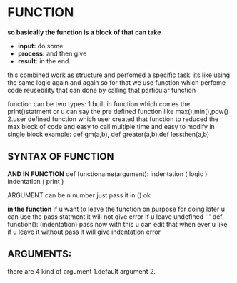 # FUNCTION
**so basically the function is a block of that can take** 
* **input:** do some
* **process:** and then give 
* **result:** in the end.

this combined  work as  structure and perfomed a specific task.
its like using the same logic again and again so for that we use function which perfome code reusebility that can done by calling that particular function

function can be  two types:
1.built in function 
which comes the print()statment or u can say the pre defined function like 
max(),min(),pow()
2.user defined function 
which user created that  function to reduced the max block of code and easy to call multiple time and easy to modify in single block
example: def gm(a,b), def greater(a,b),def lessthen(a,b)

 ## SYNTAX OF FUNCTION

**AND IN FUNCTION** 
def functioname(argument):
indentation (  logic  )
indentation (  print  )

ARGUMENT can be n number just pass it in () ok 


**in the function**
if u want to leave the function on purpose for doing later u can use the pass statment it will not give error if u leave undefined 
''' def function():
(indentation) pass
     now with this u can edit that when ever u like if u leave it without pass it will give indentation error 
     
## ARGUMENTS:
there are 4 kind of argument 
1.default argument 
2.